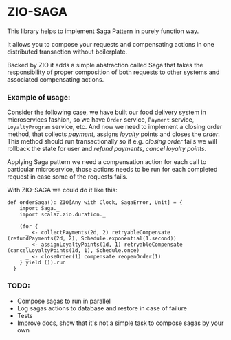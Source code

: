 # ZIO-SAGA

This library helps to implement Saga Pattern in purely function way.

It allows you to compose your requests and compensating actions in one distributed transaction
without boilerplate.


Backed by ZIO it adds a simple abstraction called Saga that takes the responsibility of
proper composition of both requests to other systems and associated compensating actions.

### Example of usage:

Consider the following case, we have built our food delivery system in microservices fashion, so
we have `Order` service, `Payment` service, `LoyaltyProgram` service, etc. 
And now we need to implement a closing order method, that collects *payment*, assigns *loyalty* points 
and closes the *order*. This method should run transactionally so if e.g. *closing order* fails we will 
rollback the state for user and *refund payments*, *cancel loyalty points*.

Applying Saga pattern we need a compensation action for each call to particular microservice, those 
actions needs to be run for each completed request in case some of the requests fails.

With ZIO-SAGA we could do it like this:

```
def orderSaga(): ZIO[Any with Clock, SagaError, Unit] = {
    import Saga._
    import scalaz.zio.duration._

    (for {
      _ <- collectPayments(2d, 2) retryableCompensate (refundPayments(2d, 2), Schedule.exponential(1.second))
      _ <- assignLoyaltyPoints(1d, 1) retryableCompensate (cancelLoyaltyPoints(1d, 1), Schedule.once)
      _ <- closeOrder(1) compensate reopenOrder(1)
    } yield ()).run
  }
```

### TODO:
- Compose sagas to run in parallel
- Log sagas actions to database and restore in case of failure
- Tests
- Improve docs, show that it's not a simple task to compose sagas by your own
